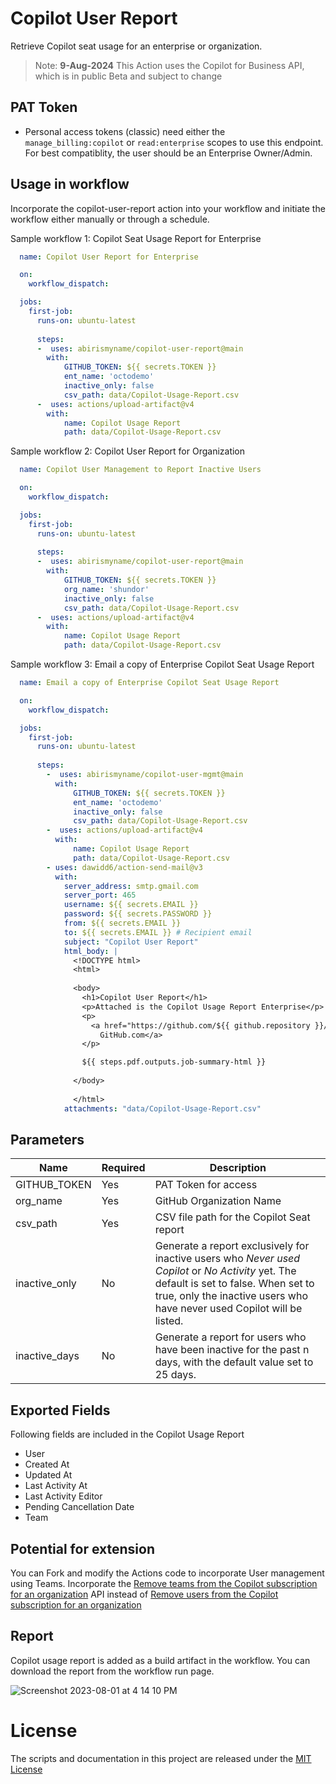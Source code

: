 # Copilot User Report

Retrieve Copilot seat usage for an enterprise or organization.

> Note: **9-Aug-2024** This Action uses the Copilot for Business API, which is in public Beta and subject to change

## PAT Token

- Personal access tokens (classic) need either the `manage_billing:copilot` or `read:enterprise` scopes to use this endpoint. For best compatiblity, the user should be an Enterprise Owner/Admin.

## Usage in workflow

Incorporate the copilot-user-report action into your workflow and initiate the workflow either manually or through a schedule.

Sample workflow 1: Copilot Seat Usage Report for Enterprise

```yaml
  name: Copilot User Report for Enterprise

  on:
    workflow_dispatch:

  jobs:
    first-job:
      runs-on: ubuntu-latest
      
      steps:
      -  uses: abirismyname/copilot-user-report@main
        with:
            GITHUB_TOKEN: ${{ secrets.TOKEN }}
            ent_name: 'octodemo'
            inactive_only: false
            csv_path: data/Copilot-Usage-Report.csv
      -  uses: actions/upload-artifact@v4
        with:
            name: Copilot Usage Report
            path: data/Copilot-Usage-Report.csv     
```

Sample workflow 2: Copilot User Report for Organization

```yaml
  name: Copilot User Management to Report Inactive Users

  on:
    workflow_dispatch:

  jobs:
    first-job:
      runs-on: ubuntu-latest
      
      steps:
      -  uses: abirismyname/copilot-user-report@main
        with:
            GITHUB_TOKEN: ${{ secrets.TOKEN }}
            org_name: 'shundor'
            inactive_only: false
            csv_path: data/Copilot-Usage-Report.csv
      -  uses: actions/upload-artifact@v4
        with:
            name: Copilot Usage Report
            path: data/Copilot-Usage-Report.csv     
```

Sample workflow 3: Email a copy of Enterprise Copilot Seat Usage Report

```yaml
  name: Email a copy of Enterprise Copilot Seat Usage Report

  on:
    workflow_dispatch:

  jobs:
    first-job:
      runs-on: ubuntu-latest
      
      steps:
        -  uses: abirismyname/copilot-user-mgmt@main
          with:
              GITHUB_TOKEN: ${{ secrets.TOKEN }}
              ent_name: 'octodemo'
              inactive_only: false
              csv_path: data/Copilot-Usage-Report.csv
        -  uses: actions/upload-artifact@v4
          with:
              name: Copilot Usage Report
              path: data/Copilot-Usage-Report.csv               
        - uses: dawidd6/action-send-mail@v3
          with:
            server_address: smtp.gmail.com
            server_port: 465
            username: ${{ secrets.EMAIL }}
            password: ${{ secrets.PASSWORD }}
            from: ${{ secrets.EMAIL }}
            to: ${{ secrets.EMAIL }} # Recipient email
            subject: "Copilot User Report"
            html_body: |
              <!DOCTYPE html>
              <html>
              
              <body>
                <h1>Copilot User Report</h1>
                <p>Attached is the Copilot Usage Report Enterprise</p>
                <p>
                  <a href="https://github.com/${{ github.repository }}/actions/runs/${{ github.run_id }}#:~:text=Copilot%20Usage%20summary">View the full report on
                    GitHub.com</a>
                </p>

                ${{ steps.pdf.outputs.job-summary-html }}
                
              </body>
              
              </html>
            attachments: "data/Copilot-Usage-Report.csv"   
```
## Parameters

| Name                           | Required  | Description                                                           |
|--------------------------------|------------|----------------------------------------------------------------------|
| GITHUB_TOKEN                 | Yes | PAT Token for access    |
| org_name                       | Yes | GitHub Organization Name                                      |
| csv_path                       | Yes | CSV file path for the Copilot Seat report                          |
| inactive_only                | No  | Generate a report exclusively for inactive users who *Never used Copilot* or *No Activity* yet. The default is set to false. When set to true, only the inactive users who have never used Copilot will be listed. |
| inactive_days               | No  | Generate a report for users who have been inactive for the past n days, with the default value set to 25 days.|

## Exported Fields
Following fields are included in the Copilot Usage Report
- User
- Created At
- Updated At
- Last Activity At
- Last Activity Editor
- Pending Cancellation Date
- Team

## Potential for extension
You can Fork and modify the Actions code to incorporate User management using Teams. Incorporate the [Remove teams from the Copilot subscription for an organization](https://docs.github.com/en/rest/copilot/copilot-user-management?apiVersion=2022-11-28#remove-teams-from-the-copilot-subscription-for-an-organization) API instead of [Remove users from the Copilot subscription for an organization](https://docs.github.com/en/rest/copilot/copilot-user-management?apiVersion=2022-11-28#remove-users-from-the-copilot-subscription-for-an-organization)

## Report
Copilot usage report is added as a build artifact in the workflow. You can download the report from the workflow run page.

![Screenshot 2023-08-01 at 4 14 10 PM](https://github.com/abirismyname/copilot-usage-report/assets/10282550/7fef1ea7-5bf8-4ba8-b5d7-95396d08693b)


# License

The scripts and documentation in this project are released under the [MIT License](./LICENSE)
